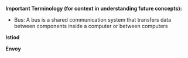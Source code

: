 **Important Terminology (for context in understanding future concepts):**
- Bus: A bus is a shared communication system that transfers data between components inside a computer or between computers

**Istiod**

**Envoy**

